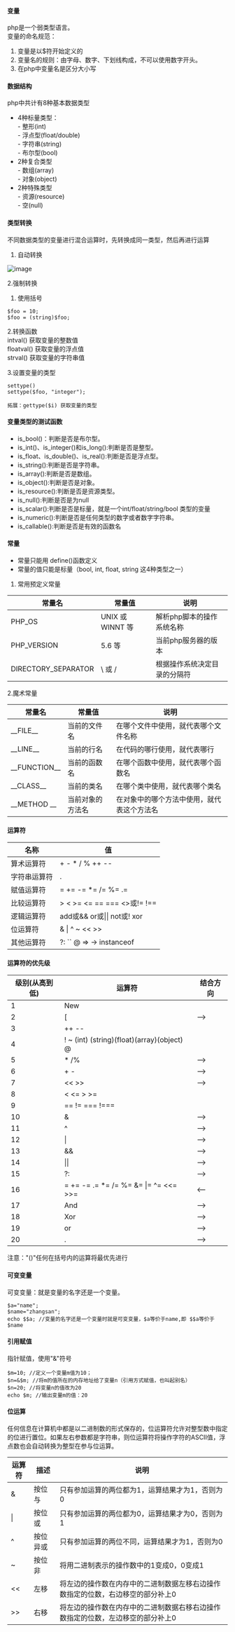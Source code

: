 #### 变量
php是一个弱类型语言。  
变量的命名规范：  
1. 变量是以$符开始定义的  
2. 变量名的规则：由字母、数字、下划线构成，不可以使用数字开头。
3. 在php中变量名是区分大小写


#### 数据结构
php中共计有8种基本数据类型
+ 4种标量类型：  
        - 整形(int)  
        - 浮点型(float/double)  
        - 字符串(string)  
        - 布尔型(bool)   
+ 2种复合类型  
        - 数组(array)  
        - 对象(object)  
+ 2种特殊类型  
        - 资源(resource)  
        - 空(null)  

#### 类型转换
不同数据类型的变量进行混合运算时，先转换成同一类型，然后再进行运算  
1. 自动转换  

  ![image](https://note.youdao.com/yws/public/resource/12501dcad74f15167751a2394a102ad7/xmlnote/53212F1DB4EA4D2C8D980B1222243747/2072)
 
2.强制转换    
1. 使用括号
```
$foo = 10;
$foo = (string)$foo;
```
2.转换函数  
    intval()  获取变量的整数值  
    floatval() 获取变量的浮点值  
    strval()  获取变量的字符串值

3.设置变量的类型  

    settype()  
    settype($foo, "integer");  
    
    拓展：gettype($i) 获取变量的类型
    
#### 变量类型的测试函数  
+ is_bool()：判断是否是布尔型。  
+ is_int()、is_integer()和is_long():判断是否是整型。  
+ is_float、is_double()、is_real():判断是否是浮点型。  
+ is_string():判断是否是字符串。
+ is_array():判断是否是数组。
+ is_object():判断是否是对象。
+ is_resource():判断是否是资源类型。
+ is_null():判断是否是为null
+ is_scalar():判断是否是标量，就是一个int/float/string/bool 类型的变量
+ is_numeric():判断是否是任何类型的数字或者数字字符串。
+ is_callable():判断是否是有效的函数名

#### 常量
+ 常量只能用 define()函数定义
+ 常量的值只能是标量（bool, int, float, string 这4种类型之一）

1. 常用预定义常量
    

常量名 | 常量值 | 说明
---|--- |---
PHP_OS |UNIX 或 WINNT 等 | 解析php脚本的操作系统名称
PHP_VERSION | 5.6 等 | 当前php服务器的版本
DIRECTORY_SEPARATOR | \ 或 / | 根据操作系统决定目录的分隔符

2.魔术常量

常量名 | 常量值 | 说明
---|--- | ---
&#95;&#95;FILE&#95;&#95; | 当前的文件名 | 在哪个文件中使用，就代表哪个文件名称
&#95;&#95;LINE&#95;&#95; | 当前的行名 | 在代码的哪行使用，就代表哪行
&#95;&#95;FUNCTION&#95;&#95; | 当前的函数名 | 在哪个函数中使用，就代表哪个函数名
&#95;&#95;CLASS&#95;&#95; | 当前的类名 | 在哪个类中使用，就代表哪个类名
&#95;&#95;METHOD &#95;&#95; | 当前对象的方法名 | 在对象中的哪个方法中使用，就代表这个方法名


#### 运算符

名称 | 值
---|---
算术运算符 | + - * / % ++ --
字符串运算符 | .
赋值运算符 | = += -= *= /= %= .=
比较运算符 | > < >= <= == === <>或!= !==
逻辑运算符 | add或&& or或&#124;&#124; not或! xor
位运算符 | & &#124; ^ ~ << >> 
其他运算符 | ?: `` @ => -> instanceof


#### 运算符的优先级

级别(从高到低) | 运算符 | 结合方向
---|--- |---
1 | New | 
2 | [   | —>
3 | ++ -- | 
4 | ! ~ (int) (string)(float)(array)(object) @ |
5 | * /% | —>
6 | + - | —>
7 | << >> | —>
8 | <  <= > >= | 
9 | == != === !=== |
10 | & | —>
11 | ^ | —>
12 | &#124; | —>
13 | && | —>
14 | &#124;&#124; | —>
15 | ?: | —>
16 | = += -= .= *= /= %= &= &#124;= ^= <<= >>= | <—
17 | And | —>
18 | Xor | —>
19 | or | —>
20 | . | —>

注意："()"任何在括号内的运算将最优先进行



#### 可变变量
可变变量：就是变量的名字还是一个变量。
```
$a="name";
$name="zhangsan";
echo $$a; //变量的名字还是一个变量时就是可变变量，$a等价于name,即 $$a等价于$name 
```
#### 引用赋值
指针赋值，使用"&"符号
```
$m=10; //定义一个变量m值为10；
$n=&$m; //将m的值所在的内存地址给了变量n（引用方式赋值，也叫起别名）
$n=20; //将变量n的值改为20
echo $m; //输出变量m的值：20

```

#### 位运算
任何信息在计算机中都是以二进制数的形式保存的，位运算符允许对整型数中指定的位进行置位。如果左右参数都是字符串，则位运算符将操作字符的ASCII值，浮点数也会自动转换为整型在参与位运算。

运算符 | 描述 | 说明
---|---|--- 
& | 按位与 | 只有参加运算的两位都为1，运算结果才为1，否则为0
&#124; | 按位或 | 只有参加运算的两位都为0，运算结果才为0，否则为1
^ | 按位异或 | 只有参加运算的两位不同，运算结果才为1，否则为0
~ | 按位非 | 将用二进制表示的操作数中的1变成0，0变成1
<< | 左移 | 将左边的操作数在内存中的二进制数据左移右边操作数指定的位数，右边移空的部分补上0
>> | 右移 | 将左边的操作数在内存中的二进制数据右移右边操作数指定的位数，左边移空的部分补上0















